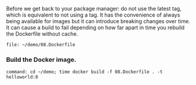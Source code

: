 Before we get back to your package manager: do not use the latest tag, which is equivalent to not using a tag. It has the convenience of always being available for images but it can introduce breaking changes over time. It can cause a build to fail depending on how far apart in time you rebuild the Dockerfile without cache.


```editor:open-file
file: ~/demo/08.Dockerfile
```

### Build the Docker image.

```terminal:execute
command: cd ~/demo; time docker build -f 08.Dockerfile . -t helloworld:8
```